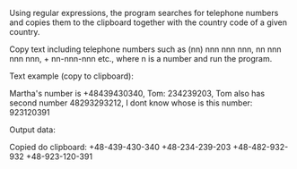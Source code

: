 Using regular expressions, the program searches for telephone numbers and 
copies them to the clipboard together with the country code of a given country.

Copy text including telephone numbers such as (nn) nnn nnn nnn, nn nnn nnn nnn, + nn-nnn-nnn etc., 
where n is a number and run the program.

Text example (copy to clipboard):

Martha's number is +48439430340, Tom: 234239203, Tom also has second number 48293293212,
I dont know whose is this number: 923120391

Output data:

Copied do clipboard:
+48-439-430-340
+48-234-239-203
+48-482-932-932
+48-923-120-391
